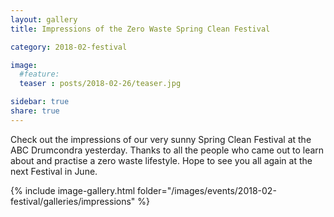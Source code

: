 ```yaml
---
layout: gallery
title: Impressions of the Zero Waste Spring Clean Festival

category: 2018-02-festival

image:
  #feature: 
  teaser : posts/2018-02-26/teaser.jpg

sidebar: true
share: true
---
```


Check out the impressions of our very sunny Spring Clean Festival at the ABC Drumcondra yesterday. Thanks to all the people who came out to learn about and practise a zero waste lifestyle. Hope to see you all again at the next Festival in June.

{% include image-gallery.html folder="/images/events/2018-02-festival/galleries/impressions" %}

